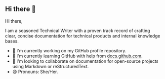 ## Hi there 👋

Hi there,

I am a seasoned Technical Writer with a proven track record of crafting clear, concise documentation for technical products and internal knowledge bases.

* 💼 I'm currently working on my GitHub profile repository.
* 🍃 I'm currently learning GitHub with help from [docs.github.com](https://docs.github.com/en).
* 👯 I'm looking to collaborate on documentation for open-source projects using Markdown or reStructuredText.
* 😄 Pronouns: She/Her.

<!--
**MV1205/MV1205** is a ✨ _special_ ✨ repository because its `README.md` (this file) appears on your GitHub profile.

Here are some ideas to get you started:

- 🔭 I’m currently working on ...
- 🌱 I’m currently learning ...
- 👯 I’m looking to collaborate on ...
- 🤔 I’m looking for help with ...
- 💬 Ask me about ...
- 📫 How to reach me: ...
- 😄 Pronouns: ...
- ⚡ Fun fact: ...
-->
